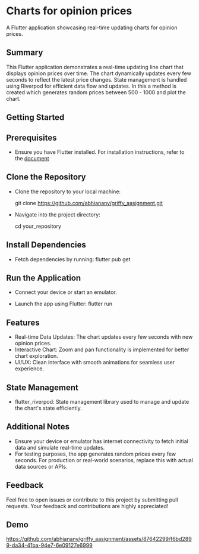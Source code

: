 
# Charts for opinion prices

A Flutter application showcasing real-time updating charts for opinion prices.


## Summary
This Flutter application demonstrates a real-time updating line chart that displays opinion prices over time. The chart dynamically updates every few seconds to reflect the latest price changes. State management is handled using Riverpod for efficient data flow and updates. In this a method is created which generates random prices between 500 - 1000 and plot the chart.


## Getting Started

## Prerequisites
- Ensure you have Flutter installed. For installation instructions, refer to the [document](https://docs.flutter.dev/)

## Clone the Repository
- Clone the repository to your local machine:

  git clone https://github.com/abhianany/griffy_aasignment.git

- Navigate into the project directory:

  cd your_repository

## Install Dependencies
- Fetch dependencies by running:
  flutter pub get

## Run the Application
- Connect your device or start an emulator.

- Launch the app using Flutter: flutter run


## Features

- Real-time Data Updates: The chart updates every few seconds with new opinion prices.
- Interactive Chart: Zoom and pan functionality is implemented for better chart exploration.
- UI/UX: Clean interface with smooth animations for seamless user experience.


## State Management
- flutter_riverpod: State management library used to manage and update the chart's state efficiently.
## Additional Notes
- Ensure your device or emulator has internet connectivity to fetch initial data and simulate real-time updates.
- For testing purposes, the app generates random prices every few seconds. For production or real-world scenarios, replace this with actual data sources or APIs.
## Feedback

Feel free to open issues or contribute to this project by submitting pull requests. Your feedback and contributions are highly appreciated!

## Demo


https://github.com/abhianany/griffy_aasignment/assets/87642299/f6bd2899-da34-41ba-94e7-6e09127e6999

